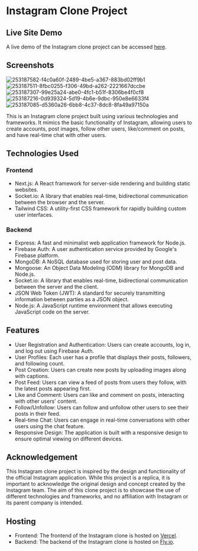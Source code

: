 # Instagram Clone Project

## Live Site Demo

A live demo of the Instagram clone project can be accessed [here](https://instagram-clone.billylee.me).

## Screenshots

![253187582-f4c0a60f-2489-4be5-a367-883bd02ff9b1](https://github.com/pl3lee/instagram-clone/assets/64212628/c842dbf2-ee1e-4476-85c7-4aef227630db)
![253187511-8fbc0255-f306-49bd-a262-2221667dccbe](https://github.com/pl3lee/instagram-clone/assets/64212628/53d8ade3-234f-4627-ad01-d3c6827566e7)
![253187307-99e25a24-abe0-4fc1-b51f-8306be4f0cf8](https://github.com/pl3lee/instagram-clone/assets/64212628/7a2e8e4d-5dcf-47f8-b0be-16a87d110329)
![253187216-0d939324-5d19-4b6e-9dbc-950e8e6633f4](https://github.com/pl3lee/instagram-clone/assets/64212628/aa4f1576-e83f-4fe8-adbf-dacdd1bd54f6)
![253187085-d5360a26-6bb8-4c37-8dc8-8fa49a97150a](https://github.com/pl3lee/instagram-clone/assets/64212628/d1976ffe-78a4-4202-91fc-b235cd5e8187)

This is an Instagram clone project built using various technologies and frameworks. It mimics the basic functionality of Instagram, allowing users to create accounts, post images, follow other users, like/comment on posts, and have real-time chat with other users.

## Technologies Used

### Frontend

- Next.js: A React framework for server-side rendering and building static websites.
- Socket.io: A library that enables real-time, bidirectional communication between the browser and the server.
- Tailwind CSS: A utility-first CSS framework for rapidly building custom user interfaces.

### Backend

- Express: A fast and minimalist web application framework for Node.js.
- Firebase Auth: A user authentication service provided by Google's Firebase platform.
- MongoDB: A NoSQL database used for storing user and post data.
- Mongoose: An Object Data Modeling (ODM) library for MongoDB and Node.js.
- Socket.io: A library that enables real-time, bidirectional communication between the server and the client.
- JSON Web Token (JWT): A standard for securely transmitting information between parties as a JSON object.
- Node.js: A JavaScript runtime environment that allows executing JavaScript code on the server.

## Features

- User Registration and Authentication: Users can create accounts, log in, and log out using Firebase Auth.
- User Profiles: Each user has a profile that displays their posts, followers, and following count.
- Post Creation: Users can create new posts by uploading images along with captions.
- Post Feed: Users can view a feed of posts from users they follow, with the latest posts appearing first.
- Like and Comment: Users can like and comment on posts, interacting with other users' content.
- Follow/Unfollow: Users can follow and unfollow other users to see their posts in their feed.
- Real-time Chat: Users can engage in real-time conversations with other users using the chat feature.
- Responsive Design: The application is built with a responsive design to ensure optimal viewing on different devices.

## Acknowledgement

This Instagram clone project is inspired by the design and functionality of the official Instagram application. While this project is a replica, it is important to acknowledge the original design and concept created by the Instagram team. The aim of this clone project is to showcase the use of different technologies and frameworks, and no affiliation with Instagram or its parent company is intended.

## Hosting

- Frontend: The frontend of the Instagram clone is hosted on [Vercel](https://vercel.com/).
- Backend: The backend of the Instagram clone is hosted on [Fly.io](https://fly.io/).

